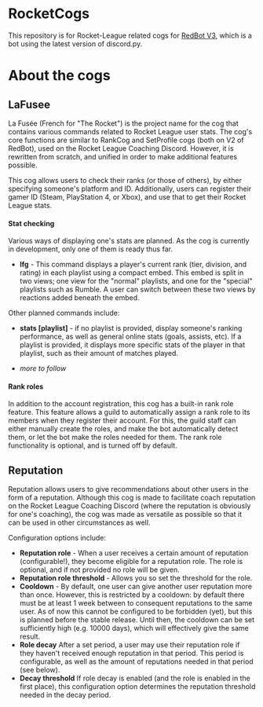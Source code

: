 # RocketCogs

This repository is for Rocket-League related cogs for [RedBot V3](https://github.com/Twentysix26/Red-DiscordBot), 
which is a bot using the latest version of discord.py.


# About the cogs

## LaFusee

La Fusée (French for "The Rocket") is the project name for the cog that contains various commands related to Rocket League user stats. 
The cog's core functions are similar to RankCog and SetProfile cogs (both on V2 of RedBot), used on the 
Rocket League Coaching Discord. However, it is rewritten from scratch, and unified in order to make additional features possible.

This cog allows users to check their ranks (or those of others), by either specifying someone's platform and ID. 
Additionally, users can register their gamer ID (Steam, PlayStation 4, or Xbox), and use that to get their Rocket League stats.

#### Stat checking
Various ways of displaying one's stats are planned. As the cog is currently in development, only one of them is ready thus far.

- **lfg** - This command displays a player's current rank (tier, division, and rating) in each playlist using a 
compact embed. This embed is split in two views; one view for the "normal" playlists, and one for the 
"special" playlists such as Rumble. A user can switch between these two views by reactions added beneath the embed.

Other planned commands include:

- **stats [playlist]** - if no playlist is provided, display someone's ranking performance, as well as general online 
stats (goals, assists, etc). If a playlist is provided, it displays more specific stats of the player in that playlist, 
such as their amount of matches played.

- *more to follow*


#### Rank roles
In addition to the account registration, this cog has a built-in rank role feature. 
This feature allows a guild to automatically assign a rank role to its members when they register their account. 
For this, the guild staff can either manually create the roles, and make the bot automatically detect them, 
or let the bot make the roles needed for them. The rank role functionality is optional, and is turned off by default.

## Reputation
Reputation allows users to give recommendations about other users in the form of a reputation. 
Although this cog is made to facilitate coach reputation on the Rocket League Coaching Discord 
(where the reputation is obviously for one's coaching), 
the cog was made as versatile as possible so that it can be used in other circumstances as well.

Configuration options include:

- **Reputation role** - When a user receives a certain amount of reputation (configurable!), they become eligible for a
reputation role. The role is optional, and if not provided no role will be given.
- **Reputation role threshold** - Allows you so set the threshold for the role.
- **Cooldown** - By default, one user can give another user reputation more than once. 
However, this is restricted by a cooldown: by default there must be at least 1 week between to consequent reputations to the same user.
As of now this cannot be configured to be forbidden (yet), but this is planned before the stable release.
Until then, the cooldown can be set sufficiently high (e.g. 10000 days), which will effectively give the same result.
- **Role decay** After a set period, a user may use their reputation role if they haven't received enough reputation
in that period. This period is configurable, as well as the amount of reputations needed in that period (see below).
- **Decay threshold** If role decay is enabled (and the role is enabled in the first place),
this configuration option determines the reputation threshold needed in the decay period.

 
